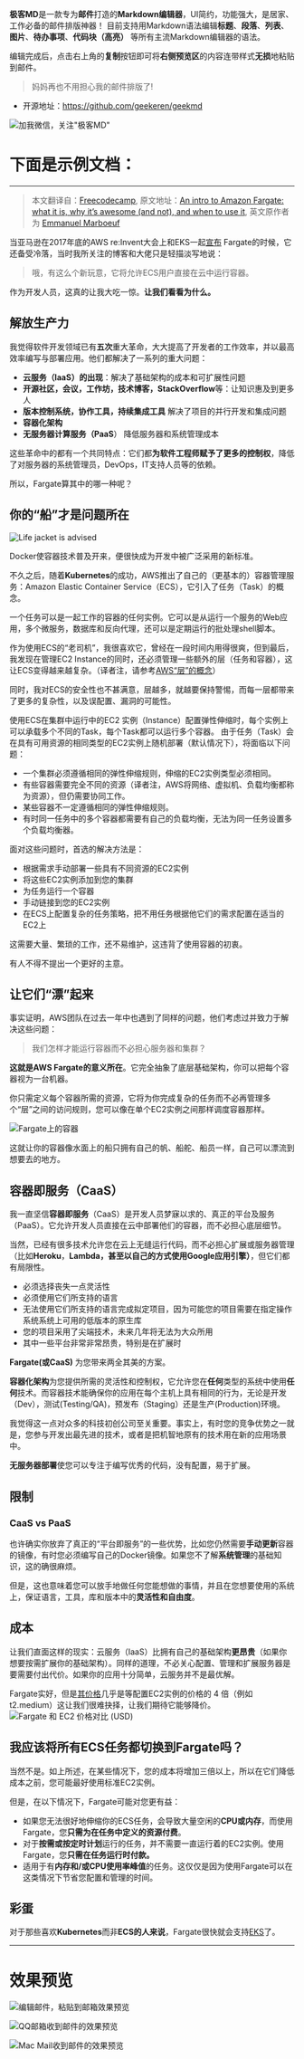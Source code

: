 **极客MD**是一款专为**邮件**打造的**Markdown编辑器**，UI简约，功能强大，是居家、工作必备的邮件排版神器！
目前支持用Markdown语法编辑**标题**、**段落**、**列表**、**图片**、**待办事项**、**代码块（高亮）** 等所有主流Markdown编辑器的语法。

编辑完成后，点击右上角的**复制**按钮即可将**右侧预览区**的内容连带样式**无损**地粘贴到邮件。

>妈妈再也不用担心我的邮件排版了!

- 开源地址：https://github.com/geekeren/geekmd

![加我微信，关注"极客MD"](https://wangbaiyuan.cn/wp-content/uploads/2018/08/qrcode_for_gh_5f4c204be810_344.jpg)

# 下面是示例文档：

---

>本文翻译自：[Freecodecamp](https://medium.freecodecamp.org/amazon-fargate-goodbye-infrastructure-3b66c7e3e413), 原文地址：[An intro to Amazon Fargate: what it is, why it’s awesome (and not), and when to use it](https://medium.freecodecamp.org/amazon-fargate-goodbye-infrastructure-3b66c7e3e413), 英文原作者为 [Emmanuel Marboeuf](https://medium.freecodecamp.org/@emmanuelboumeraf)

当亚马逊在2017年底的AWS re:Invent大会上和EKS一起[宣布](https://www.youtube.com/watch?v=8i82i9QYUGs) Fargate的时候，它还备受冷落，当时我所关注的博客和大佬只是轻描淡写地说：

> 哦，有这么个新玩意，它将允许ECS用户直接在云中运行容器。

作为开发人员，这真的让我大吃一惊。**让我们看看为什么。**


## 解放生产力

我觉得软件开发领域已有**五次**重大革命，大大提高了开发者的工作效率，并以最高效率编写与部署应用。他们都解决了一系列的重大问题：

*   **云服务（IaaS）的出现**：解决了基础架构的成本和可扩展性问题
*   **开源社区，会议，工作坊，技术博客，StackOverflow**等：让知识惠及到更多人
*   **版本控制系统，协作工具，持续集成工具** 解决了项目的并行开发和集成问题
*   **容器化架构**
*   **无服务器计算服务（PaaS**） 降低服务器和系统管理成本

这些革命中的都有一个共同特点：它们都**为软件工程师赋予了更多的控制权**，降低了对服务器的系统管理员，DevOps，IT支持人员等的依赖。

所以，Fargate算其中的哪一种呢？

## 你的“船”才是问题所在
![Life jacket is advised](https://wangbaiyuan.cn/wp-content/uploads/2018/08/20180823175209119.jpg)

Docker使容器技术普及开来，便很快成为开发中被广泛采用的新标准。

不久之后，随着**Kubernetes**的成功，AWS推出了自己的（更基本的）容器管理服务：Amazon Elastic Container Service（ECS），它引入了任务（Task）的概念。

一个任务可以是一起工作的容器的任何实例。它可以是从运行一个服务的Web应用，多个微服务，数据库和反向代理，还可以是定期运行的批处理shell脚本。

作为使用ECS的“老司机”，我很喜欢它，曾经在一段时间内用得很爽，但到最后，我发现在管理EC2 Instance的同时，还必须管理一些额外的层（任务和容器），这让ECS变得越来越复杂。（译者注，请参考[AWS“层”的概念](https://wangbaiyuan.cn/wp-content/uploads/2018/08/20180823175211214.jpg)）

同时，我对ECS的安全性也不甚满意，层越多，就越要保持警惕，而每一层都带来了更多的复杂性，以及误配置、漏洞的可能性。

使用ECS在集群中运行中的EC2 实例（Instance）配置弹性伸缩时，每个实例上可以承载多个不同的Task，每个Task都可以运行多个容器。
由于任务（Task）会在具有可用资源的相同类型的EC2实例上随机部署（默认情况下），将面临以下问题：

*   一个集群必须遵循相同的弹性伸缩规则，伸缩的EC2实例类型必须相同。
*   有些容器需要完全不同的资源（译者注，AWS将网络、虚拟机、负载均衡都称为资源），但仍需要协同工作。
*   某些容器不一定遵循相同的弹性伸缩规则。
*   有时同一任务中的多个容器都需要有自己的负载均衡，无法为同一任务设置多个负载均衡器。

面对这些问题时，首选的解决方法是：

*   根据需求手动部署一些具有不同资源的EC2实例
*   将这些EC2实例添加到您的集群
*   为任务运行一个容器
*   手动链接到您的EC2实例
*   在ECS上配置复杂的任务策略，把不用任务根据他它们的需求配置在适当的EC2上

这需要大量、繁琐的工作，还不易维护，这违背了使用容器的初衷。

有人不得不提出一个更好的主意。

## 让它们“漂”起来

事实证明，AWS团队在过去一年中也遇到了同样的问题，他们考虑过并致力于解决这些问题：

> 我们怎样才能运行容器而不必担心服务器和集群？

**这就是AWS Fargate的意义所在**。它完全抽象了底层基础架构，你可以把每个容器视为一台机器。

你只需定义每个容器所需的资源，它将为你完成复杂的任务而不必再管理多个“层”之间的访问规则，您可以像在单个EC2实例之间那样调度容器那样。

![Fargate上的容器](https://upload-images.jianshu.io/upload_images/2154287-8a5e36853c379c7d.png?imageMogr2/auto-orient/strip%7CimageView2/2/w/1240)

这就让你的容器像水面上的船只拥有自己的帆、船舵、船员一样，自己可以漂流到想要去的地方。

## 容器即服务（CaaS）

我一直坚信**容器即服务**（CaaS）是开发人员梦寐以求的、真正的平台及服务（PaaS）。它允许开发人员直接在云中部署他们的容器，而不必担心底层细节。

当然，已经有很多技术允许您在云上无缝运行代码，而不必担心扩展或服务器管理（比如**Heroku**，**Lambda，**甚至以自己的方式使用**Google应用引擎）**，但它们都有局限性。

*   必须选择丧失一点灵活性
*   必须使用它们所支持的语言
*   无法使用它们所支持的语言完成拟定项目，因为可能您的项目需要在指定操作系统系统上可用的低版本的原生库
*   您的项目采用了尖端技术，未来几年将无法为大众所用
*   其中一些平台非常非常昂贵，特别是在扩展时

**Fargate(或CaaS)** 为您带来两全其美的方案。

**容器化架构**为您提供所需的灵活性和控制权，它允许您在**任何**类型的系统中使用**任何**技术。而容器技术能确保你的应用在每个主机上具有相同的行为，无论是开发（Dev），测试(Testing/QA)，预发布（Staging）还是生产(Production)环境。

我觉得这一点对众多的科技初创公司至关重要。事实上，有时您的竞争优势之一就是，您参与开发出最先进的技术，或者是把机智地原有的技术用在新的应用场景中。

**无服务器部署**使您可以专注于编写优秀的代码，没有配置，易于扩展。

## 限制

### CaaS vs PaaS

也许确实你放弃了真正的“平台即服务”的一些优势，比如您仍然需要**手动更新**容器的镜像，有时您必须编写自己的Docker镜像。如果您不了解**系统管理**的基础知识，这的确很麻烦。

但是，这也意味着您可以放手地做任何您能想做的事情，并且在您想要使用的系统上，保证语言，工具，库和版本中的**灵活性和自由度**。

## 成本

让我们直面这样的现实：云服务（IaaS）比拥有自己的基础架构**更昂贵**（如果你想要按需扩展你的基础架构）。同样的道理，不必关心配置、管理和扩展服务器是要需要付出代价。如果你的应用十分简单，云服务并不是最优解。

Fargate实好，但是[其价格](https://aws.amazon.com/fargate/pricing/)几乎是等配置EC2实例的价格的 4 倍（例如t2.medium）这让我们很难抉择，让我们期待它能够降价。
![Fargate 和 EC2 价格对比 (USD)](https://upload-images.jianshu.io/upload_images/2154287-b37e12d5127eeeed.png?imageMogr2/auto-orient/strip%7CimageView2/2/w/1240)



## 我应该将所有ECS任务都切换到Fargate吗？

当然不是。如上所述，在某些情况下，您的成本将增加三倍以上，所以在它们降低成本之前，您可能最好使用标准EC2实例。

但是，在以下情况下，Fargate可能对您更有益：

*   如果您无法很好地伸缩你的ECS任务，会导致大量空闲的**CPU或内存**，而使用Fargate，您**只需为在任务中定义的资源付费**。
*   对于**按需或按定时计划**运行的任务，并不需要一直运行着的EC2实例。使用Fargate，您**只需在任务运行时付款。**
*   适用于有**内存和/或CPU使用率峰值**的任务。这仅仅是因为使用Fargate可以在这类情况下节省您配置和管理的时间。

## 彩蛋

对于那些喜欢**Kubernetes**而非**ECS的人来说**，Fargate很快就会支持[EKS](https://aws.amazon.com/eks/)了。

----


# 效果预览

![编辑邮件，粘贴到邮箱效果预览](https://raw.githubusercontent.com/geekeren/geekmd/master/docs/assets/preview.png)

![QQ邮箱收到邮件的效果预览](https://raw.githubusercontent.com/geekeren/geekmd/master/docs/assets/preview2.jpeg)

![Mac Mail收到邮件的效果预览](https://raw.githubusercontent.com/geekeren/geekmd/master/docs/assets/preview3.jpeg)

